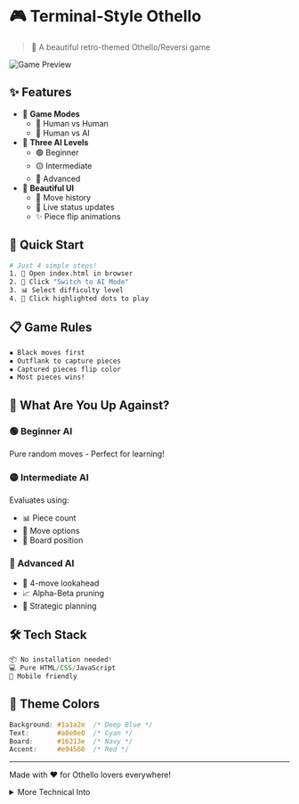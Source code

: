 # 🎮 Terminal-Style Othello
> 🎯 A beautiful retro-themed Othello/Reversi game

![Game Preview](https://placeholder.com/800x200)

## ✨ Features

- 🎲 **Game Modes**
  - 👥 Human vs Human
  - 🤖 Human vs AI
- 🧠 **Three AI Levels**
  - 🟢 Beginner
  - 🟡 Intermediate
  - 🔴 Advanced
- 💫 **Beautiful UI**
  - 📜 Move history
  - 🔄 Live status updates
  - ✨ Piece flip animations

## 🚀 Quick Start

```bash
# Just 4 simple steps!
1. 📂 Open index.html in browser
2. 🤖 Click "Switch to AI Mode"
3. 📊 Select difficulty level
4. 🎯 Click highlighted dots to play
```

## 📋 Game Rules

```txt
▪️ Black moves first
▪️ Outflank to capture pieces
▪️ Captured pieces flip color
▪️ Most pieces wins!
```

## 🤖 What Are You Up Against?

### 🟢 Beginner AI
Pure random moves - Perfect for learning!

### 🟡 Intermediate AI
Evaluates using:
- 📊 Piece count
- 🎯 Move options
- 🔲 Board position

### 🔴 Advanced AI
- 🧠 4-move lookahead
- 📈 Alpha-Beta pruning
- 🎯 Strategic planning

## 🛠️ Tech Stack

```js
📦 No installation needed!
💻 Pure HTML/CSS/JavaScript
📱 Mobile friendly
```

## 🎨 Theme Colors

```css
Background: #1a1a2e  /* Deep Blue */
Text:       #a0e0e0  /* Cyan */
Board:      #16213e  /* Navy */
Accent:     #e94560  /* Red */
```

---
Made with ❤️ for Othello lovers everywhere!


<details>
  <summary>More Technical Into</summary>

# Othello

A browser-based Othello/Reversi implementation with a retro terminal look. Play against friends or AI!

## Features

- Human vs Human and Human vs AI modes
- Three AI difficulty levels: Beginner, Intermediate, and Advanced
- Terminal-style interface with move history and status display
- No installation required - just open in a browser

## Quick Start

1. Open `index.html` in any modern web browser
2. Click "Switch to AI Mode" to play against computer
3. Select AI difficulty from dropdown menu
4. Click highlighted dots to make valid moves

## Game Rules

- Black moves first
- Place pieces to outflank opponent's pieces
- Outflanked pieces flip to your color
- Game ends when no valid moves remain
- Player with most pieces wins

## AI Levels

- Beginner: Random moves
- Intermediate: Basic strategy
- Advanced: 4-move lookahead with Alpha-Beta pruning

## Tech Stack

- Pure HTML/CSS/JavaScript
- No dependencies
- Mobile responsive

## What are you up against?

### 1. Beginner (makeBeginnerAIMove):
- Uses a completely random selection from available valid moves
- No evaluation or strategy - just picks randomly from legal moves
- This is the simplest possible AI implementation

### 2. Intermediate (makeIntermediateAIMove):
- Uses a single-depth evaluation (looks only at the immediate next move)
- Evaluates positions using several metrics:
  - Coin parity (piece count difference)
  - Mobility (number of possible moves)
  - Corner control
  - Edge/stability analysis
- Picks the move that gives the best immediate score
- No look-ahead/tree search

### 3. Advanced (makeAdvancedAIMove):
- Uses the Alpha-Beta pruning algorithm (a variant of Minimax)
- Looks 4 moves ahead (depth=4)
- Uses the same evaluation metrics as Intermediate:
  - Coin parity
  - Mobility
  - Corner control
  - Edge/stability
- Implements pruning to efficiently search the game tree
- Can anticipate opponent responses and plan multiple moves ahead

The main difference between these implementations is their search depth and complexity:
- Beginner: No search (depth 0)
- Intermediate: Depth 1 search with position evaluation
- Advanced: Depth 4 search with Alpha-Beta pruning and the same position evaluation

## **Main Features:**
1. **Game Board Initialization:**
   - The board is an 8x8 grid initialized with a starting position (two black and two white pieces in the center).
   - The `initializeBoard()` function sets this up at the start of the game.
   
2. **Move Validation and Rendering:**
   - The game checks for valid moves by examining whether a player’s move can outflank at least one opponent’s piece, following Othello rules.
   - Valid moves are highlighted with a dot (`•`), and the `makeMove()` function handles piece placement and flipping.
   - The `renderBoard()` function dynamically updates the HTML to reflect the current state of the game.

3. **Player Turn Management:**
   - The game alternates between black (`B`) and white (`W`) turns.
   - If a player cannot make a valid move, the turn is automatically skipped, and the status reflects this.
   - Players are provided a visual representation of whose turn it is and the current score (black and white pieces).

4. **AI Mode:**
   - When AI mode is enabled, the AI makes decisions based on a minimax algorithm with alpha-beta pruning.
   - The `makeAIMove()` function triggers the AI's decision-making process, with `alphabeta()` used to evaluate potential moves by simulating multiple turns ahead.

5. **Move History and Status:**
   - A move history is displayed to keep track of recent moves, along with the number of pieces for each color.
   - The game status shows the current score and whose turn it is, and announces the winner or a tie when the game ends.

6. **Instruction Toggle:**
   - A clickable section provides instructions for how to play the game and offers strategy tips. This helps beginners understand the rules.
   - The content can be toggled on and off to avoid cluttering the interface.

## **Additional Details:**
- **AI Evaluation Function:**
  - The AI uses heuristics to evaluate the board: coin parity, mobility, corner control, and stability (edge control). This helps the AI make smarter decisions.
  
- **Animations:**
  - There is an animation for flipping pieces when a move is made, adding a smooth visual effect that enhances the user experience.

- **Responsive Design:**
  - The CSS ensures the game board and text adapt to different screen sizes, with slightly smaller cells and text on smaller devices.

## **Suggestions for Further Development:**
1. **Difficulty Levels:**
   - You could add varying levels of AI difficulty by adjusting the search depth in the minimax algorithm (e.g., deeper searches for higher difficulty).
   
2. **Undo Functionality:**
   - Implementing an "undo move" button could enhance the gameplay, allowing users to rethink their strategies.

3. **Piece Animation:**
   - The piece flipping animation could be made smoother by utilizing 3D transformations or adjusting the transition timing.

4. **Save/Load Game:**
   - A save and load feature could allow players to return to their game later, especially in AI mode.

</details>
